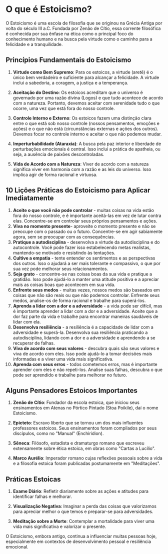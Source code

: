 # O que é Estoicismo?

O Estoicismo é uma escola de filosofia que se originou na Grécia Antiga por volta do século III a.C. Fundada por Zenão de Cítio, essa corrente filosófica é conhecida por sua ênfase na ética como o principal foco do conhecimento humano e na busca pela virtude como o caminho para a felicidade e a tranquilidade.

## Princípios Fundamentais do Estoicismo

1. **Virtude como Bem Supremo**: Para os estoicos, a virtude (aretê) é o único bem verdadeiro e suficiente para alcançar a felicidade. A virtude inclui a sabedoria, a coragem, a justiça e a temperança.

2. **Aceitação do Destino**: Os estoicos acreditam que o universo é governado por uma razão divina (Logos) e que tudo acontece de acordo com a natureza. Portanto, devemos aceitar com serenidade tudo o que ocorre, uma vez que está fora do nosso controle.

3. **Controle Interno e Externo**: Os estoicos fazem uma distinção clara entre o que está sob nosso controle (nossos pensamentos, emoções e ações) e o que não está (circunstâncias externas e ações dos outros). Devemos focar no controle interno e aceitar o que não podemos mudar.

4. **Imperturbabilidade (Ataraxia)**: A busca pela paz interior e liberdade de perturbações emocionais é central. Isso inclui a prática de apatheia, ou seja, a ausência de paixões descontroladas.

5. **Vida de Acordo com a Natureza**: Viver de acordo com a natureza significa viver em harmonia com a razão e as leis do universo. Isso implica agir de forma racional e virtuosa.

## 10 Lições Práticas do Estoicismo para Aplicar Imediatamente

   1. **Aceite o que você não pode controlar** - muitas coisas na vida estão fora do nosso controle, e é importante aceitá-las em vez de lutar contra elas. Concentre-se em controlar seus próprios pensamentos e ações.
   2. **Viva no momento presente**- aproveite o momento presente e não se preocupe com o passado ou o futuro. Concentre-se em agir sabiamente agora, sem se preocupar com as consequências.
   3. **Pratique a autodisciplina** - desenvolva a virtude da autodisciplina e do autocontrole. Você pode fazer isso estabelecendo metas realistas, mantendo-se motivado e resistindo às tentações.
   4. **Cultive a empatia** - tente entender os sentimentos e as perspectivas dos outros. Isso o ajudará a ser mais tolerante e compassivo, o que por sua vez pode melhorar seus relacionamentos.
   5. **Seja grato** - concentre-se nas coisas boas da sua vida e pratique a gratidão. Isso pode ajudá-lo a manter uma atitude positiva e a apreciar mais as coisas boas que acontecem em sua vida.
   6. **Enfrente seus medos** - muitas vezes, nossos medos são baseados em coisas que não são reais ou que não podemos controlar. Enfrente seus medos, analise-os de forma racional e trabalhe para superá-los.
   7. **Aprenda a lidar com a dor e a adversidade** - a vida pode ser difícil, mas é importante aprender a lidar com a dor e a adversidade. Aceite que a dor faz parte da vida e trabalhe para encontrar maneiras saudáveis de lidar com ela.
   8. **Desenvolva resiliência** - a resiliência é a capacidade de lidar com a adversidade e superá-la. Desenvolva sua resiliência praticando a autodisciplina, lidando com a dor e a adversidade e aprendendo a se recuperar de falhas.
   9. **Viva de acordo com seus valores** - descubra quais são seus valores e viva de acordo com eles. Isso pode ajudá-lo a tomar decisões mais informadas e a viver uma vida mais significativa.
   10. **Aprenda com seus erros** - todos cometemos erros, mas é importante aprender com eles e não repeti-los. Analise suas falhas, descubra o que pode ser aprendido e trabalhe para melhorar no futuro.

## Alguns Pensadores Estoicos Importantes

1. **Zenão de Cítio**: Fundador da escola estoica, que iniciou seus ensinamentos em Atenas no Pórtico Pintado (Stoa Poikile), daí o nome Estoicismo.

2. **Epicteto**: Escravo liberto que se tornou um dos mais influentes professores estoicos. Seus ensinamentos foram compilados por seus discípulos, como no "Manual" (Enchiridion).

3. **Sêneca**: Filósofo, estadista e dramaturgo romano que escreveu extensamente sobre ética estoica, em obras como "Cartas a Lucílio".

4. **Marco Aurélio**: Imperador romano cujas reflexões pessoais sobre a vida e a filosofia estoica foram publicadas postumamente em "Meditações".

## Práticas Estoicas

1. **Exame Diário**: Refletir diariamente sobre as ações e atitudes para identificar falhas e melhorar.

2. **Visualização Negativa**: Imaginar a perda das coisas que valorizamos para apreciar melhor o que temos e preparar-se para adversidades.

3. **Meditação sobre a Morte**: Contemplar a mortalidade para viver uma vida mais significativa e valorizar o presente.

O Estoicismo, embora antigo, continua a influenciar muitas pessoas hoje, especialmente em contextos de desenvolvimento pessoal e resiliência emocional.

